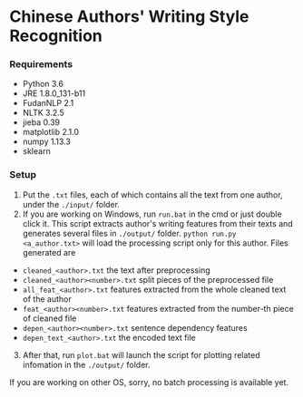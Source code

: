 # Chinese Authors' Writing Style Recognition

### Requirements
- Python 3.6
- JRE 1.8.0_131-b11
- FudanNLP 2.1
- NLTK 3.2.5
- jieba 0.39
- matplotlib 2.1.0
- numpy 1.13.3
- sklearn

### Setup
1. Put the `.txt` files, each of which contains all the text from one author, under the `./input/` folder.
2. If you are working on Windows, run `run.bat` in the cmd or just double click it. 
This script extracts author's writing features from their texts and generates several files in `./output/` folder. 
`python run.py <a_author.txt>` will load the processing script only for this author.
Files generated are
- `cleaned_<author>.txt` 
	the text after preprocessing
- `cleaned_<author><number>.txt`
	split pieces of the preprocessed file
- `all_feat_<author>.txt` 
	features extracted from the whole cleaned text of the author
- `feat_<author><number>.txt`
	features extracted from the number-th piece of cleaned file
- `depen_<author><number>.txt`
	sentence dependency features
- `depen_text_<author>.txt`
	the encoded text file

3. After that, run `plot.bat` will launch the script for plotting related infomation in the `./output/` folder.

If you are working on other OS, sorry, no batch processing is available yet.



